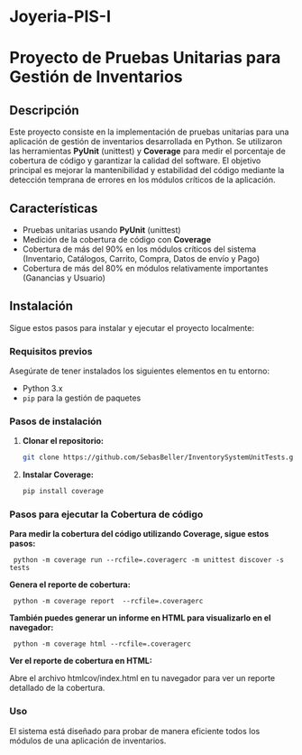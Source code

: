 # Joyeria-PIS-I
# Proyecto de Pruebas Unitarias para Gestión de Inventarios

## Descripción

Este proyecto consiste en la implementación de pruebas unitarias para una aplicación de gestión de inventarios desarrollada en Python. Se utilizaron las herramientas **PyUnit** (unittest) y **Coverage** para medir el porcentaje de cobertura de código y garantizar la calidad del software. El objetivo principal es mejorar la mantenibilidad y estabilidad del código mediante la detección temprana de errores en los módulos críticos de la aplicación.

## Características

- Pruebas unitarias usando **PyUnit** (unittest)
- Medición de la cobertura de código con **Coverage**
- Cobertura de más del 90% en los módulos críticos del sistema (Inventario, Catálogos, Carrito, Compra, Datos de envío y Pago)
- Cobertura de más del 80% en módulos relativamente importantes (Ganancias y Usuario)

## Instalación

Sigue estos pasos para instalar y ejecutar el proyecto localmente:

### Requisitos previos

Asegúrate de tener instalados los siguientes elementos en tu entorno:

- Python 3.x
- `pip` para la gestión de paquetes

### Pasos de instalación

1. **Clonar el repositorio:**

     ```bash
     git clone https://github.com/SebasBeller/InventorySystemUnitTests.git
2. **Instalar Coverage:**
 
      ```bash
      pip install coverage

### Pasos para ejecutar la Cobertura de código
**Para medir la cobertura del código utilizando Coverage, sigue estos pasos:**

     python -m coverage run --rcfile=.coveragerc -m unittest discover -s tests

**Genera el reporte de cobertura:**

     python -m coverage report  --rcfile=.coveragerc
**También puedes generar un informe en HTML para visualizarlo en el navegador:**
      
     python -m coverage html --rcfile=.coveragerc
**Ver el reporte de cobertura en HTML:**

Abre el archivo htmlcov/index.html en tu navegador para ver un reporte detallado de la cobertura.

### Uso
El sistema está diseñado para probar de manera eficiente todos los módulos de una aplicación de inventarios.
